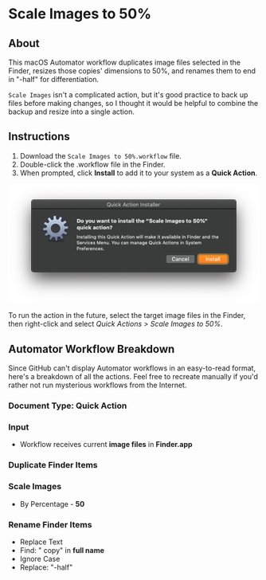 # Scale Images to 50%

## About

This macOS Automator workflow duplicates image files selected in the Finder, resizes those copies' dimensions to 50%, and renames them to end in "-half" for differentiation.

`Scale Images` isn't a complicated action, but it's good practice to back up files before making changes, so I thought it would be helpful to combine the backup and resize into a single action.

## Instructions

1. Download the `Scale Images to 50%.workflow` file.
2. Double-click the .workflow file in the Finder.
3. When prompted, click **Install** to add it to your system as a **Quick Action**.

![Quick Action install example screenshot](scale-images-quick-action-install.png?raw=true "Quick Action")

To run the action in the future, select the target image files in the Finder, then right-click and select *Quick Actions > Scale Images to 50%*.

## Automator Workflow Breakdown

Since GitHub can't display Automator workflows in an easy-to-read format, here's a breakdown of all the actions. Feel free to recreate manually if you'd rather not run mysterious workflows from the Internet.

### Document Type: Quick Action

### Input
- Workflow receives current **image files** in **Finder.app**

### Duplicate Finder Items

### Scale Images
- By Percentage - **50**

### Rename Finder Items
- Replace Text
- Find: " copy" in **full name**
- Ignore Case
- Replace: "-half"
